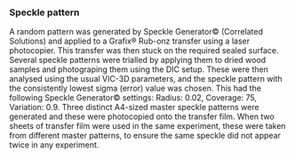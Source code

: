 ### Speckle pattern

A random pattern was generated by Speckle Generator© (Correlated Solutions) and applied to a Grafix® Rub-onz transfer using a laser photocopier. This transfer was then stuck on the required sealed surface. Several speckle patterns were trialled by applying them to dried wood samples and photograping them using the DIC setup. These were then analysed using the usual VIC-3D parameters, and the speckle pattern with the consistently lowest sigma (error) value was chosen. This had the following Speckle Generator© settings: Radius: 0.02, Coverage: 75, Variation: 0.9. Three distinct A4-sized master speckle patterns were generated and these were photocopied onto the transfer film. When two sheets of transfer film were used in the same experiment, these were taken from different master patterns, to ensure the same speckle did not appear twice in any experiment.   

  
  